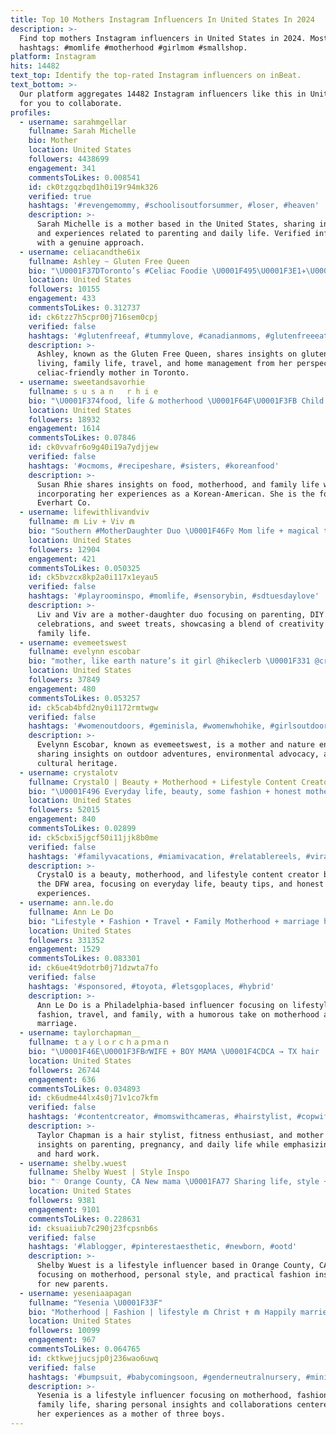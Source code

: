 ```yaml
---
title: Top 10 Mothers Instagram Influencers In United States In 2024
description: >-
  Find top mothers Instagram influencers in United States in 2024. Most popular
  hashtags: #momlife #motherhood #girlmom #smallshop.
platform: Instagram
hits: 14482
text_top: Identify the top-rated Instagram influencers on inBeat.
text_bottom: >-
  Our platform aggregates 14482 Instagram influencers like this in United States
  for you to collaborate.
profiles:
  - username: sarahmgellar
    fullname: Sarah Michelle
    bio: Mother
    location: United States
    followers: 4438699
    engagement: 341
    commentsToLikes: 0.008541
    id: ck0tzgqzbqd1h0i19r94mk326
    verified: true
    hashtags: '#revengemommy, #schoolisoutforsummer, #loser, #heaven'
    description: >-
      Sarah Michelle is a mother based in the United States, sharing insights
      and experiences related to parenting and daily life. Verified influencer
      with a genuine approach.
  - username: celiacandthe6ix
    fullname: Ashley ~ Gluten Free Queen
    bio: "\U0001F37DToronto’s #Celiac Foodie \U0001F495\U0001F3E1✈️\U0001F469‍\U0001F467Life, Home, Travel + Motherhood with a #glutenfree twist \U0001F447\U0001F3FCJoin the Gluten Free Mamas Facebook Group"
    location: United States
    followers: 10155
    engagement: 433
    commentsToLikes: 0.312737
    id: ck6tzz7h5cpr00j716sem0cpj
    verified: false
    hashtags: '#glutenfreeaf, #tummylove, #canadianmoms, #glutenfreeeats'
    description: >-
      Ashley, known as the Gluten Free Queen, shares insights on gluten-free
      living, family life, travel, and home management from her perspective as a
      celiac-friendly mother in Toronto.
  - username: sweetandsavorhie
    fullname: s u s a n   r h i e
    bio: "\U0001F374food, life & motherhood \U0001F64F\U0001F3FB Child of God \U0001F380 founder @everhart_co \U0001F1F0\U0001F1F7girl mama to tay² & dani \U0001F467\U0001F3FB \U0001F467\U0001F3FB"
    location: United States
    followers: 18932
    engagement: 1614
    commentsToLikes: 0.07846
    id: ck0vvafr6o9g40i19a7ydjjew
    verified: false
    hashtags: '#ocmoms, #recipeshare, #sisters, #koreanfood'
    description: >-
      Susan Rhie shares insights on food, motherhood, and family life while
      incorporating her experiences as a Korean-American. She is the founder of
      Everhart Co.
  - username: lifewithlivandviv
    fullname: ⋒ Liv + Viv ⋒
    bio: "Southern #MotherDaughter Duo \U0001F46F‍♀️ Mom life + magical things ✨ Sweet treats, DIYs, celebrations + sequins Collabs: lifewithlivandviv@gmail.com"
    location: United States
    followers: 12904
    engagement: 421
    commentsToLikes: 0.050325
    id: ck5bvzcx8kp2a0i117x1eyau5
    verified: false
    hashtags: '#playroominspo, #momlife, #sensorybin, #sdtuesdaylove'
    description: >-
      Liv and Viv are a mother-daughter duo focusing on parenting, DIY projects,
      celebrations, and sweet treats, showcasing a blend of creativity and
      family life.
  - username: evemeetswest
    fullname: evelynn escobar
    bio: "mother, like earth nature’s it girl @hikeclerb \U0001F331 @creatorsforabetterworld \U0001F1F5\U0001F1F8 black, maya k’iche, guatemalan hello@evemeetswest.com"
    location: United States
    followers: 37849
    engagement: 480
    commentsToLikes: 0.053257
    id: ck5cab4bfd2ny0i1172rmtwgw
    verified: false
    hashtags: '#womenoutdoors, #geminisla, #womenwhohike, #girlsoutdoors'
    description: >-
      Evelynn Escobar, known as evemeetswest, is a mother and nature enthusiast
      sharing insights on outdoor adventures, environmental advocacy, and
      cultural heritage.
  - username: crystalotv
    fullname: CrystalO | Beauty + Motherhood + Lifestyle Content Creator
    bio: "\U0001F496 Everyday life, beauty, some fashion + honest motherhood \U0001F4AA\U0001F3FD #fertilitywarrior ✨ Jesus saves \U0001F4CDDFW #dallascontentcreator My links\U0001F447\U0001F3FD"
    location: United States
    followers: 52015
    engagement: 840
    commentsToLikes: 0.02899
    id: ck5cbxi5jgcf50i11jjk8b0me
    verified: false
    hashtags: '#familyvacations, #miamivacation, #relatablereels, #viralvideos'
    description: >-
      CrystalO is a beauty, motherhood, and lifestyle content creator based in
      the DFW area, focusing on everyday life, beauty tips, and honest parenting
      experiences.
  - username: ann.le.do
    fullname: Ann Le Do
    bio: "Lifestyle • Fashion • Travel • Family Motherhood + marriage humor \U0001F3A5 TikTok (220k+) @ann.le.do annledo@dulcedo.com \U0001F4CDPhiladelphia, PA"
    location: United States
    followers: 331352
    engagement: 1529
    commentsToLikes: 0.083301
    id: ck6ue4t9dotrb0j71dzwta7fo
    verified: false
    hashtags: '#sponsored, #toyota, #letsgoplaces, #hybrid'
    description: >-
      Ann Le Do is a Philadelphia-based influencer focusing on lifestyle,
      fashion, travel, and family, with a humorous take on motherhood and
      marriage.
  - username: taylorchapman__
    fullname: ｔａｙｌｏｒｃｈａｐｍａｎ
    bio: "\U0001F46E\U0001F3FB‍♂️WIFE + BOY MAMA \U0001F4CDCA → TX hair | fitness | motherhood | pregnancy Building our dream life with God, caffeine and hard work"
    location: United States
    followers: 26744
    engagement: 636
    commentsToLikes: 0.034893
    id: ck6udme44lx4s0j71v1co7kfm
    verified: false
    hashtags: '#contentcreator, #momswithcameras, #hairstylist, #copwife'
    description: >-
      Taylor Chapman is a hair stylist, fitness enthusiast, and mother sharing
      insights on parenting, pregnancy, and daily life while emphasizing faith
      and hard work.
  - username: shelby.wuest
    fullname: Shelby Wuest | Style Inspo
    bio: "♡ Orange County, CA New mama \U0001FA77 Sharing life, style + motherhood ✉️Shelbymwuest@gmail.com"
    location: United States
    followers: 9381
    engagement: 9101
    commentsToLikes: 0.228631
    id: cksuaiiub7c290j23fcpsnb6s
    verified: false
    hashtags: '#lablogger, #pinterestaesthetic, #newborn, #ootd'
    description: >-
      Shelby Wuest is a lifestyle influencer based in Orange County, CA,
      focusing on motherhood, personal style, and practical fashion inspiration
      for new parents.
  - username: yeseniaapagan
    fullname: "Yesenia \U0001F33F"
    bio: "Motherhood | Fashion | lifestyle ⋒︎ Christ ✝️ ⋒︎ Happily married \U0001F48D ⋒︎ Boy Mama x3 ⋒︎ Collabs\U0001F4E7 yeseniaapagan@gmail.com"
    location: United States
    followers: 10099
    engagement: 967
    commentsToLikes: 0.064765
    id: cktkwejjucsjp0j236wao6uwq
    verified: false
    hashtags: '#bumpsuit, #babycomingsoon, #genderneutralnursery, #minimalstyle'
    description: >-
      Yesenia is a lifestyle influencer focusing on motherhood, fashion, and
      family life, sharing personal insights and collaborations centered around
      her experiences as a mother of three boys.
---
```


